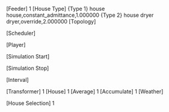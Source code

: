 [Feeder]
1
[House Type]
{Type 1}
house
house,constant_admittance,1.000000
{Type 2}
house
dryer
dryer,override,2.000000
[Topology]

[Scheduler]

[Player]

[Simulation Start]

[Simulation Stop]

[Interval]

[Transformer]
1
[House]
1
[Average]
1
[Accumulate]
1
[Weather]

[House Selection]
1
